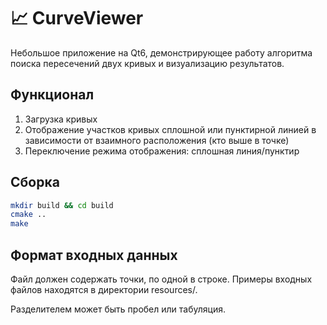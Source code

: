 # 📈 CurveViewer

Небольшое приложение на Qt6, демонстрирующее работу алгоритма поиска пересечений двух
кривых и визуализацию результатов.

## Функционал

1. Загрузка кривых
2. Отображение участков кривых сплошной или пунктирной линией в зависимости от взаимного
   расположения (кто выше в точке)
3. Переключение режима отображения: сплошная линия/пунктир

## Сборка

```bash
mkdir build && cd build
cmake ..
make
```

## Формат входных данных

Файл должен содержать точки, по одной в строке. Примеры входных файлов находятся в
директории resources/.

Разделителем может быть пробел или табуляция.



